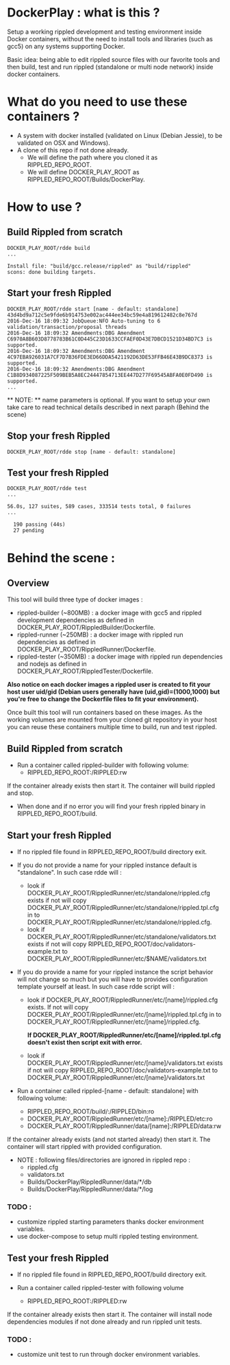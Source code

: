 # DockerPlay : what is this ?

Setup a working rippled development and testing environment inside Docker containers, without the need to install tools and libraries (such as gcc5) on any systems supporting Docker.

Basic idea: being able to edit rippled source files with our favorite tools and then build, test and run rippled (standalone or multi node network) inside docker containers. 

# What do you need to use these containers ?

* A system with docker installed (validated on Linux (Debian Jessie), to be validated on OSX and Windows).
* A clone of this repo if not done already. 
  * We will define the path where you cloned it as RIPPLED_REPO_ROOT.
  * We will define DOCKER_PLAY_ROOT as RIPPLED_REPO_ROOT/Builds/DockerPlay.


# How to use ?

## Build Rippled from scratch

```
DOCKER_PLAY_ROOT/rdde build
...

Install file: "build/gcc.release/rippled" as "build/rippled"
scons: done building targets.
```

## Start your fresh Rippled

```
DOCKER_PLAY_ROOT/rdde start [name - default: standalone]
43d4bd9a712c5e9fde6b914753e002ac444ee34bc59e4a819612482c8e767d
2016-Dec-16 18:09:32 JobQueue:NFO Auto-tuning to 6 validation/transaction/proposal threads
2016-Dec-16 18:09:32 Amendments:DBG Amendment C6970A8B603D8778783B61C0D445C23D1633CCFAEF0D43E7DBCD1521D34BD7C3 is supported.
2016-Dec-16 18:09:32 Amendments:DBG Amendment 4C97EBA926031A7CF7D7B36FDE3ED66DDA5421192D63DE53FFB46E43B9DC8373 is supported.
2016-Dec-16 18:09:32 Amendments:DBG Amendment C1B8D934087225F509BEB5A8EC24447854713EE447D277F69545ABFA0E0FD490 is supported.
...

```
** NOTE: ** name parameters is optional. If you want to setup your own take care to read technical details described in next paraph (Behind the scene)

## Stop your fresh Rippled

```
DOCKER_PLAY_ROOT/rdde stop [name - default: standalone]
```

## Test your fresh Rippled

```
DOCKER_PLAY_ROOT/rdde test
...

56.0s, 127 suites, 589 cases, 333514 tests total, 0 failures
...

  190 passing (44s)
  27 pending
```


# Behind the scene :

## Overview

This tool will build three type of docker images :

* rippled-builder (~800MB) : a docker image with gcc5 and rippled development dependencies as defined in DOCKER_PLAY_ROOT/RippledBuilder/Dockerfile.  
* rippled-runner (~250MB) : a docker image with rippled run dependencies as defined in DOCKER_PLAY_ROOT/RippledRunner/Dockerfile.
* rippled-tester (~350MB) : a docker image with rippled run dependencies and nodejs as defined in DOCKER_PLAY_ROOT/RippledTester/Dockerfile. 

**Also notice on each docker images a rippled user is created to fit your host user uid/gid (Debian users generally have (uid,gid)=(1000,1000) but you're free to change the Dockerfile files to fit your environment).**

Once built this tool will run containers based on these images. As the working volumes are mounted from your cloned git repository in your host you can reuse these containers multiple time to build, run and test rippled.

## Build Rippled from scratch

* Run a container called rippled-builder with following volume: 
  * RIPPLED_REPO_ROOT:/RIPPLED:rw

If the container already exists then start it. The container will build rippled and stop.

* When done and if no error you will find your fresh rippled binary in RIPPLED_REPO_ROOT/build.

## Start your fresh Rippled

* If no rippled file found in RIPPLED_REPO_ROOT/build directory exit.

* If you do not provide a name for your rippled instance default is "standalone". In such case rdde will :
  * look if DOCKER_PLAY_ROOT/RippledRunner/etc/standalone/rippled.cfg exists if not will copy DOCKER_PLAY_ROOT/RippledRunner/etc/standalone/rippled.tpl.cfg in to DOCKER_PLAY_ROOT/RippledRunner/etc/standalone/rippled.cfg.
  * look if DOCKER_PLAY_ROOT/RippledRunner/etc/standalone/validators.txt exists if not will copy RIPPLED_REPO_ROOT/doc/validators-example.txt to DOCKER_PLAY_ROOT/RippledRunner/etc/$NAME/validators.txt

* If you do provide a name for your rippled instance the script behavior will not change so much but you will have to provides configuration template yourself at least. In such case rdde script will : 

  * look if DOCKER_PLAY_ROOT/RippledRunner/etc/\[name\]/rippled.cfg exists. If not will copy DOCKER_PLAY_ROOT/RippledRunner/etc/\[name\]/rippled.tpl.cfg in to DOCKER_PLAY_ROOT/RippledRunner/etc/\[name\]/rippled.cfg. 

    **If DOCKER_PLAY_ROOT/RippledRunner/etc/\[name\]/rippled.tpl.cfg doesn't exist then script exit with error.**

  * look if DOCKER_PLAY_ROOT/RippledRunner/etc/\[name\]/validators.txt exists if not will copy  RIPPLED_REPO_ROOT/doc/validators-example.txt to DOCKER_PLAY_ROOT/RippledRunner/etc/\[name\]/validators.txt

* Run a container called rippled-[name - default: standalone] with following volume:
  * RIPPLED_REPO_ROOT/build/:/RIPPLED/bin:ro
  * DOCKER_PLAY_ROOT/RippledRunner/etc/\[name\]:/RIPPLED/etc:ro
  * DOCKER_PLAY_ROOT/RippledRunner/data/\[name\]:/RIPPLED/data:rw

If the container already exists (and not started already) then start it. The container will start rippled with provided configuration.

* NOTE : following files/directories are ignored in rippled repo : 
  * rippled.cfg
  * validators.txt
  * Builds/DockerPlay/RippledRunner/data/*/db
  * Builds/DockerPlay/RippledRunner/data/*/log

### TODO :

* customize rippled starting parameters thanks docker environment variables.
* use docker-compose to setup multi rippled testing environment. 

## Test your fresh Rippled

* If no rippled file found in RIPPLED_REPO_ROOT/build directory exit.

* Run a container called rippled-tester with following volume
  * RIPPLED_REPO_ROOT:/RIPPLED:rw

If the container already exists then start it. The container will install node dependencies modules if not done already and run rippled unit tests.

### TODO :

* customize unit test to run through docker environment variables.
